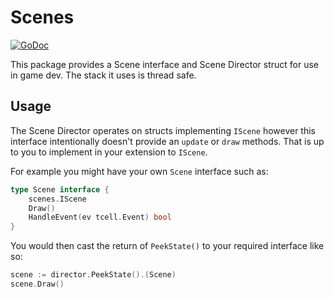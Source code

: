 # Scenes

<a href="https://pkg.go.dev/github.com/go-rogue/scenes?tab=doc"><img src="https://godoc.org/github.com/golang/gddo?status.svg" alt="GoDoc"></a>

This package provides a Scene interface and Scene Director struct for use in game dev. The stack it uses is thread safe.

## Usage

The Scene Director operates on structs implementing `IScene` however this interface intentionally doesn't provide an `update` or `draw` methods. That is up to you to implement in your extension to `IScene`.

For example you might have your own `Scene` interface such as:

```go
type Scene interface {
    scenes.IScene
    Draw()
    HandleEvent(ev tcell.Event) bool
}
```

You would then cast the return of `PeekState()` to your required interface like so:

```go
scene := director.PeekState().(Scene)
scene.Draw()
```

